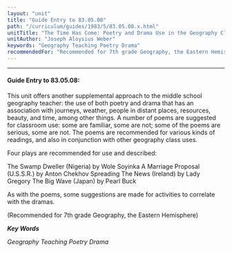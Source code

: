 ```yaml
---
layout: "unit"
title: "Guide Entry to 83.05.08"
path: "/curriculum/guides/1983/5/83.05.08.x.html"
unitTitle: "The Time Has Come: Poetry and Drama Use in the Geography Class"
unitAuthor: "Joseph Aloysius Weber"
keywords: "Geography Teaching Poetry Drama"
recommendedFor: "Recommended for 7th grade Geography, the Eastern Hemisphere"
---
```

<body>
<hr/>
<h4>
Guide Entry to 83.05.08:
</h4>
This unit offers another supplemental approach to the middle school geography teacher: the use of both poetry and drama that has an association with journeys, weather, people in distant places, resources, beauty, and time, among other things.  A number of poems are suggested for classroom use: some are familiar, some are not; some of the poems are serious, some are not.  The poems are recommended for various kinds of readings, and also in conjunction with other geography class uses.
<p>
Four plays are recommended for use and described:
</p>
<p>
The Swamp Dweller (Nigeria) by Wole Soyinka A Marriage Proposal (U.S.S.R.) by Anton Chekhov Spreading The News (Ireland) by Lady Gregory The Big Wave (Japan) by Pearl Buck
</p>
<p>
As with the poems, some suggestions are made for activities to correlate with the dramas.
</p>
<p>
(Recommended for 7th grade Geography, the Eastern Hemisphere)
</p>
<p>
<b>
<i>
Key Words
</i>
</b>
<br/>
</p>
<p>
<i>
Geography Teaching Poetry Drama
</i>
</p>
</body>